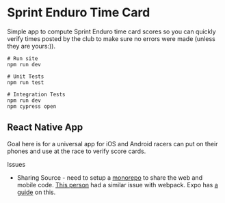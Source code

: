 # Sprint Enduro Time Card

Simple app to compute Sprint Enduro time card scores so you can quickly verify
times posted by the club to make sure no errors were made (unless they are 
yours:)).

```
# Run site
npm run dev

# Unit Tests
npm run test

# Integration Tests
npm run dev
npm cypress open
```

## React Native App
Goal here is for a universal app for iOS and Android racers can put on their 
phones and use at the race to verify score cards.

Issues
* Sharing Source - need to setup a [monorepo](https://github.com/MoixaEnergy/typescript-monorepo-with-create-react-app)
 to share the web and mobile code. [This person](https://stackoverflow.com/questions/62978085/how-to-import-external-typescript-files-in-expo-project) had a similar issue with webpack. Expo has [a guide](https://docs.expo.dev/guides/monorepos/) on this.